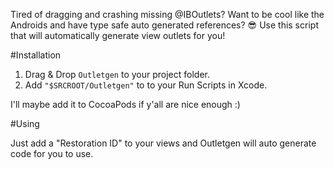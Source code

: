 
Tired of dragging and crashing missing @IBOutlets? Want to be cool like the Androids and have type safe auto generated references? 😎
Use this script that will automatically generate view outlets for you!

#Installation

1. Drag & Drop `Outletgen` to your project folder.
2. Add `"$SRCROOT/Outletgen"` to to your Run Scripts in Xcode.

I'll maybe add it to CocoaPods if y'all are nice enough :)

#Using

Just add a "Restoration ID" to your views and Outletgen will auto generate code for you to use.
